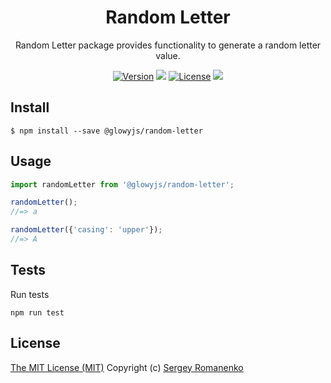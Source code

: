 <h1 align="center">Random Letter</h1>
<p align="center">
Random Letter package provides functionality to generate a random letter value.
</p>

<p align="center">
<a href="https://github.com/glowyjs/random-letter/releases"><img alt="Version" src="https://img.shields.io/github/release/glowyjs/random-letter.svg?label=version&color=green"></a> <img src="https://img.shields.io/npm/dt/@glowyjs/random-letter"> <a href="https://github.com/glowyjs/random-letter"><img src="https://img.shields.io/badge/license-MIT-blue.svg?color=green" alt="License"></a> <img src="https://github.com/glowyjs/random-letter/actions/workflows/tests.yml/badge.svg">

## Install

```
$ npm install --save @glowyjs/random-letter
```

## Usage

```js
import randomLetter from '@glowyjs/random-letter';

randomLetter();
//=> a

randomLetter({'casing': 'upper'});
//=> A
```

## Tests

Run tests

```
npm run test
```

## License
[The MIT License (MIT)](https://github.com/glowyjs/random-letter/blob/master/LICENSE.txt)
Copyright (c) [Sergey Romanenko](https://github.com/Awilum)
